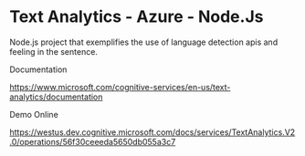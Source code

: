 # Text Analytics - Azure - Node.Js

Node.js project that exemplifies the use of language detection apis and feeling in the sentence.

Documentation

https://www.microsoft.com/cognitive-services/en-us/text-analytics/documentation

Demo Online

https://westus.dev.cognitive.microsoft.com/docs/services/TextAnalytics.V2.0/operations/56f30ceeeda5650db055a3c7
